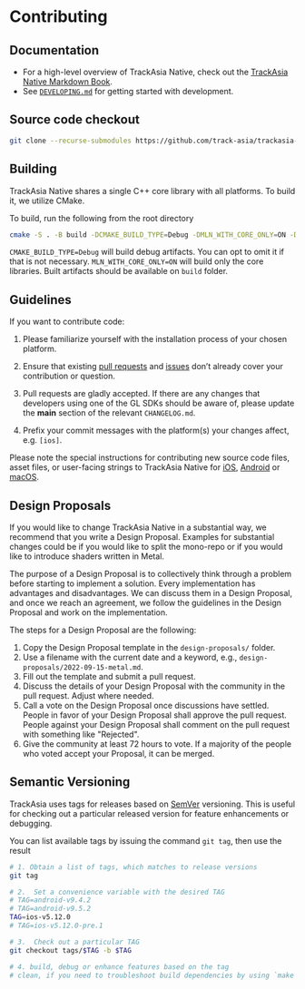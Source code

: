 # Contributing

## Documentation

- For a high-level overview of TrackAsia Native, check out the [TrackAsia Native Markdown Book](https://track-asia.com/trackasia-native/docs/book/).
- See [`DEVELOPING.md`](DEVELOPING.md) for getting started with development.

## Source code checkout

```bash
git clone --recurse-submodules https://github.com/track-asia/trackasia-native.git
```

## Building

TrackAsia Native shares a single C++ core library with all platforms. To build it, we utilize CMake.

To build, run the following from the root directory
```bash
cmake -S . -B build -DCMAKE_BUILD_TYPE=Debug -DMLN_WITH_CORE_ONLY=ON -DCMAKE_CXX_COMPILER_LAUNCHER=ccache -DMLN_WITH_COVERAGE=ON
```

`CMAKE_BUILD_TYPE=Debug` will build debug artifacts. You can opt to omit it if that is not necessary.
`MLN_WITH_CORE_ONLY=ON` will build only the core libraries.
Built artifacts should be available on `build` folder.


## Guidelines

If you want to contribute code:

1. Please familiarize yourself with the installation process of your chosen platform.

1. Ensure that existing [pull requests](https://github.com/track-asia/trackasia-native/pulls) and [issues](https://github.com/track-asia/trackasia-native/issues) don’t already cover your contribution or question.

1. Pull requests are gladly accepted. If there are any changes that developers using one of the GL SDKs should be aware of, please update the **main** section of the relevant `CHANGELOG.md`.

4. Prefix your commit messages with the platform(s) your changes affect, e.g. `[ios]`.

Please note the special instructions for contributing new source code files, asset files, or user-facing strings to TrackAsia Native for [iOS](platform/ios/CONTRIBUTING.md), [Android](platform/android/DEVELOPING.md) or [macOS](platform/ios/platform/macos/DEVELOPING.md).

## Design Proposals

If you would like to change TrackAsia Native in a substantial way, we recommend that you write a Design Proposal. Examples for substantial changes could be if you would like to split the mono-repo or if you would like to introduce shaders written in Metal.

The purpose of a Design Proposal is to collectively think through a problem before starting to implement a solution. Every implementation has advantages and disadvantages. We can discuss them in a Design Proposal, and once we reach an agreement, we follow the guidelines in the Design Proposal and work on the implementation.

The steps for a Design Proposal are the following:

1. Copy the Design Proposal template in the `design-proposals/` folder.
2. Use a filename with the current date and a keyword, e.g., `design-proposals/2022-09-15-metal.md`.
3. Fill out the template and submit a pull request.
4. Discuss the details of your Design Proposal with the community in the pull request. Adjust where needed.
5. Call a vote on the Design Proposal once discussions have settled. People in favor of your Design Proposal shall approve the pull request. People against your Design Proposal shall comment on the pull request with something like "Rejected".
6. Give the community at least 72 hours to vote. If a majority of the people who voted accept your Proposal, it can be merged.

## Semantic Versioning

TrackAsia uses tags for releases based on [SemVer](https://semver.org) versioning.  This is useful for checking out a particular released version for feature enhancements or debugging.

You can list available tags by issuing the command `git tag`, then use the result

```bash
# 1. Obtain a list of tags, which matches to release versions
git tag

# 2.  Set a convenience variable with the desired TAG
# TAG=android-v9.4.2
# TAG=android-v9.5.2
TAG=ios-v5.12.0
# TAG=ios-v5.12.0-pre.1

# 3.  Check out a particular TAG
git checkout tags/$TAG -b $TAG

# 4. build, debug or enhance features based on the tag
# clean, if you need to troubleshoot build dependencies by using `make clean`
```
